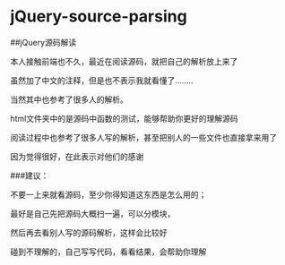 # jQuery-source-parsing  
##jQuery源码解读

本人接触前端也不久，最近在阅读源码，就把自己的解析放上来了

虽然加了中文的注释，但是也不表示我就看懂了........

当然其中也参考了很多人的解析。

html文件夹中的是源码中函数的测试，能够帮助你更好的理解源码

阅读过程中也参考了很多人写的解析，甚至把别人的一些文件也直接拿来用了

因为觉得很好，在此表示对他们的感谢


###建议：

不要一上来就看源码，至少你得知道这东西是怎么用的；

最好是自己先把源码大概扫一遍，可以分模块，

然后再去看别人写的源码解析，这样会比较好

碰到不理解的，自己写写代码，看看结果，会帮助你理解


